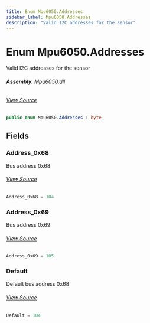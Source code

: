 ```yaml
---
title: Enum Mpu6050.Addresses
sidebar_label: Mpu6050.Addresses
description: "Valid I2C addresses for the sensor"
---
```

# Enum Mpu6050.Addresses
Valid I2C addresses for the sensor

###### **Assembly**: Mpu6050.dll
###### [View Source](https://github.com/WildernessLabs/Meadow.Foundation.git/blob/develop/Source/Meadow.Foundation.Peripherals/Sensors.Motion.Mpu6050/Driver/Mpu6050.Addresses.cs#L8)
```csharp title="Declaration"
public enum Mpu6050.Addresses : byte
```
## Fields
### Address_0x68
Bus address 0x68
###### [View Source](https://github.com/WildernessLabs/Meadow.Foundation.git/blob/develop/Source/Meadow.Foundation.Peripherals/Sensors.Motion.Mpu6050/Driver/Mpu6050.Addresses.cs#L13)
```csharp title="Declaration"
Address_0x68 = 104
```
### Address_0x69
Bus address 0x69
###### [View Source](https://github.com/WildernessLabs/Meadow.Foundation.git/blob/develop/Source/Meadow.Foundation.Peripherals/Sensors.Motion.Mpu6050/Driver/Mpu6050.Addresses.cs#L17)
```csharp title="Declaration"
Address_0x69 = 105
```
### Default
Default bus address 0x68
###### [View Source](https://github.com/WildernessLabs/Meadow.Foundation.git/blob/develop/Source/Meadow.Foundation.Peripherals/Sensors.Motion.Mpu6050/Driver/Mpu6050.Addresses.cs#L21)
```csharp title="Declaration"
Default = 104
```
